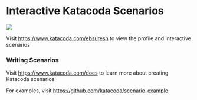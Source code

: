 # Interactive Katacoda Scenarios

[![](http://shields.katacoda.com/katacoda/ebsuresh/count.svg)](https://www.katacoda.com/ebsuresh "Get your profile on Katacoda.com")

Visit https://www.katacoda.com/ebsuresh to view the profile and interactive scenarios

### Writing Scenarios
Visit https://www.katacoda.com/docs to learn more about creating Katacoda scenarios

For examples, visit https://github.com/katacoda/scenario-example
